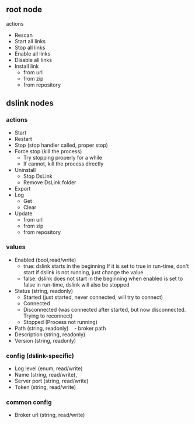 
## root node

actions
 - Rescan
 - Start all links
 - Stop all links
 - Enable all links
 - Disable all links
 - Install link
    - from url
    - from zip
    - from repository

## dslink nodes

### actions

 - Start
 - Restart
 - Stop (stop handler called, proper stop)
 - Force stop (kill the process)
    - Try stopping properly for a while
    - If cannot, kill the process directly
 - Uninstall
    - Stop DsLink
    - Remove DsLink folder
 - Export
 - Log
    - Get
    - Clear
 - Update
    - from url
    - from zip
    - from repository
    
### values

 - Enabled (bool,read/write)
    - true:  dslink starts in the beginning
             If it is set to true in run-time, don't start if dslink is not running, just change the value
    - false: dslink does not start in the beginning
             when enabled is set to false in run-time, dslink will also be stopped
 - Status (string, readonly)
    - Started (just started, never connected, will try to connect)
    - Connected
    - Disconnected (was connected after started, but now disconnected. Trying to reconnect)
    - Stopped (Process not running)
 - Path (string, readonly)
    - broker path
 - Description (string, readonly)
 - Version (string, readonly)
 
 ### config (dslink-specific)
 - Log level (enum, read/write)
 - Name (string, read/write),
 - Server port (string, read/write)
 - Token (string, read/write)
 
 ### common config
 - Broker url (string, read/write)
